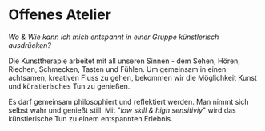 # Offenes Atelier

_Wo & Wie kann ich mich entspannt in einer Gruppe künstlerisch ausdrücken?_

Die Kunsttherapie arbeitet mit all unseren Sinnen - dem Sehen, Hören, Riechen, Schmecken, Tasten und Fühlen.
Um gemeinsam in einen achtsamen, kreativen Fluss zu gehen, bekommen wir die Möglichkeit Kunst und künstlerisches Tun zu genießen.

Es darf gemeinsam philosophiert und reflektiert werden. Man nimmt sich selbst wahr und genießt still. Mit "_low skill & high sensitiviy_" wird das künstlerische Tun zu einem entspannten Erlebnis.
